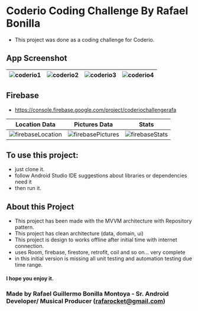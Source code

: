 # Coderio Coding Challenge By Rafael Bonilla
- This project was done as a coding challenge for Coderio.
  
## App Screenshot
|![coderio1](https://github.com/RafaRocketUnit/CoderioChallenge/assets/77510855/3dca7787-d66c-4dfb-ab19-1ebbca1c1d5c)|![coderio2](https://github.com/RafaRocketUnit/CoderioChallenge/assets/77510855/17a34590-96e0-466c-9a0b-33ec101dab74)|![coderio3](https://github.com/RafaRocketUnit/CoderioChallenge/assets/77510855/c3d0cabf-e328-43c3-9284-1d7d61064986)|![coderio4](https://github.com/RafaRocketUnit/CoderioChallenge/assets/77510855/d67ea845-80d0-4d7f-ae45-125d8250151b)|
|---|---|---|---|


## Firebase

- https://console.firebase.google.com/project/coderiochallengerafa

| Location Data | Pictures Data | Stats |
|---|---|---|
|![firebaseLocation](https://github.com/RafaRocketUnit/CoderioChallenge/assets/77510855/adc71d06-f41e-4637-b2f0-4ed59a398d98)|![firebasePictures](https://github.com/RafaRocketUnit/CoderioChallenge/assets/77510855/8df94068-c746-4194-afa4-8f570f3fcbde)|![firebaseStats](https://github.com/RafaRocketUnit/CoderioChallenge/assets/77510855/28e18813-1504-4d8a-a4e1-1cdae3742817)|



## To use this project: 
- just clone it. 
- follow Android Studio IDE suggestions about libraries or dependencies need it
- then run it.

## About this Project

* This project has been made with the MVVM architecture with Repository pattern.
* This project has clean architecture (data, domain, ui)
* This project is design to works offline after initial time with internet connection.
* uses Room, firebase, firestore, retrofit, coil and so on... very complete
* in this initial version is missing all unit testing and automation testing due time range.

#### I hope you enjoy it.

### Made by Rafael Guillermo Bonilla Montoya - Sr. Android Developer/ Musical Producer  (rafarocket@gmail.com)

